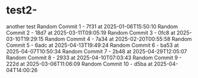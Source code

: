 # test2-
another test 
Random Commit 1 - 7f31 at 2025-01-06T15:50:10
Random Commit 2 - 18d7 at 2025-03-11T09:05:19
Random Commit 3 - 0fc8 at 2025-03-10T19:29:15
Random Commit 4 - 7a34 at 2025-02-20T00:55:58
Random Commit 5 - 6adc at 2025-04-13T19:49:24
Random Commit 6 - ba53 at 2025-04-07T10:50:34
Random Commit 7 - 2b48 at 2025-04-29T12:05:07
Random Commit 8 - 2933 at 2025-04-10T07:03:43
Random Commit 9 - 222d at 2025-03-06T11:06:09
Random Commit 10 - d5ba at 2025-04-04T14:00:26
